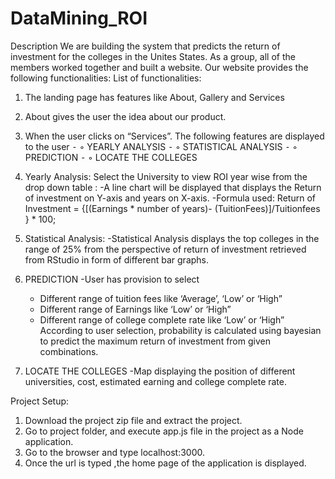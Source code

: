 # DataMining_ROI
Description
We are building the system that predicts the return of investment for the colleges in the Unites States. As a group, all of the members worked together and built a website. Our website  provides the following functionalities:
List of functionalities:
1.	The landing page has features like About, Gallery and Services
2.	About gives the user the idea about our product.
3.	When the user clicks on “Services”. The following features are displayed to the user
⁃	◦ YEARLY ANALYSIS
⁃	◦  STATISTICAL ANALYSIS
⁃	◦ PREDICTION
⁃	◦ LOCATE THE COLLEGES

  4. Yearly Analysis:
	Select the University to view ROI year wise from the drop down table :
	-A line chart will be displayed that displays the Return of investment on Y-axis and years on X-axis.
	-Formula used: Return of Investment =  {[(Earnings * number of years)- 	(TuitionFees)]/Tuitionfees } * 100;
 5. Statistical Analysis:
	-Statistical Analysis displays the top colleges in the range of 25% 	from the perspective of return of investment retrieved from RStudio in form of different bar graphs.
 6. PREDICTION
	-User has provision to select 
	- Different range of tuition fees like ‘Average’, ‘Low’ or ‘High” 
	- Different range of Earnings like ‘Low’ or ‘High” 
	- Different range of college complete rate like  ‘Low’ or ‘High” 
	According to user selection, probability is calculated using bayesian to 	predict the maximum return of investment from given combinations.
 7. LOCATE THE COLLEGES
	-Map displaying the position of different universities, cost, estimated earning and  college complete rate.

Project Setup:
1. Download the project zip file and extract the project.
2. Go to project folder, and execute app.js file in the project as a Node application.
3. Go to the browser and type localhost:3000.
4. Once the url is typed ,the home page of the application is displayed.
